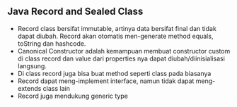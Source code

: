 ## Java Record and Sealed Class

* Record class bersifat immutable, artinya data bersifat final dan tidak dapat diubah. Record akan otomatis men-generate method equals, toString dan hashcode.
* Canonical Constructor adalah kemampuan membuat constructor custom di class record dan value dari properties nya dapat diubah/diinisialisasi langsung.
* Di class record juga bisa buat method seperti class pada biasanya
* Record dapat meng-implement interface, namun tidak dapat meng-extends class lain
* Record juga mendukung generic type